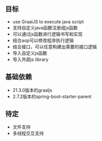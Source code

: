 ## 目标
* use GraalJS to execute java script<br/>
* 支持自定义java函数注册成js函数<br/>
* 可以通过js函数进行逻辑书写和实现<br/>
* 结合aop可以修改程序执行逻辑<br/>
* 结合接口，可以任意构建出需要的接口逻辑<br/>
* 导入自定义js函数<br/>
* 导入外部js library<br/>
## 基础依赖
* 21.3.0版本的graaljs<br/>
* 2.7.2版本的spring-boot-starter-parent<br/>
## 待定
* 文件支持<br/>
* 多线程交互支持<br/>
